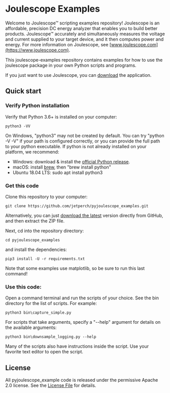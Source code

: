 
# Joulescope Examples

Welcome to Joulescope™ scripting examples repository! 
Joulescope is an affordable, precision DC energy analyzer that enables you to 
build better products. Joulescope™ accurately and simultaneously measures the 
voltage and current supplied to your target device, and it then computes power 
and energy. For more information on Joulescope, see 
[www.joulescope.com](https://www.joulescope.com).

This joulescope-examples repository contains examples for how to use the
joulescope package in your own Python scripts and programs.  

If you just want to use Joulescope, you can 
[download](https://www.joulescope.com/download) the application.


## Quick start


### Verify Python installation

Verify that Python 3.6+ is installed on your computer:

    python3 -VV
    
On Windows, "python3" may not be created by default.  You can try "python -V -V"
if your path is configured correctly, or you can provide the full path to your
python executable.  If python is not already installed on your platform, 
we recommend:

*   Windows: download & install the [official Python release](https://www.python.org/downloads/).
*   macOS: install [brew](https://brew.sh/), then "brew install python"
*   Ubuntu 18.04 LTS: sudo apt install python3


### Get this code

Clone this repository to your computer:

    git clone https://github.com/jetperch/pyjoulescope_examples.git

Alternatively, you can just 
[download the latest](https://github.com/jetperch/pyjoulescope_examples/archive/master.zip) 
version directly from GitHub, and then extract the ZIP file.

Next, cd into the repository directory:

    cd pyjoulescope_examples
    
and install the dependencies:

    pip3 install -U -r requirements.txt

Note that some examples use matplotlib, so be sure to run this last command!

    
### Use this code:

Open a command terminal and run the scripts of your choice.  See the bin
directory for the list of scripts.  For example:

    python3 bin\capture_simple.py

For scripts that take arguments, specify a "--help" argument for details on
the available arguments:

    python3 bin\downsample_logging.py --help

Many of the scripts also have instructions inside the script.  Use your 
favorite text editor to open the script.


## License

All pyjoulescope_example code is released under the permissive Apache 2.0 
license.  See the [License File](LICENSE.txt) for details.
